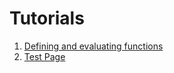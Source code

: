 # Tutorials

1. [Defining and evaluating functions](/lessons/01-functions)
2. [Test Page](/lessons/02)
